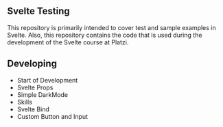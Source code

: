 ## Svelte Testing

This repository is primarily intended to cover test and sample examples in Svelte. Also, this repository contains the code that is used during the development of the Svelte course at Platzi.

## Developing

- Start of Development
- Svelte Props
- Simple DarkMode
- Skills
- Svelte Bind
- Custom Button and Input

